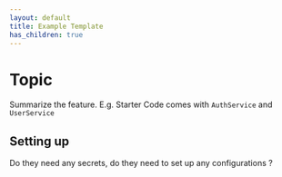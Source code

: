 ```yaml
---
layout: default
title: Example Template
has_children: true
---
```


# Topic

Summarize the feature.
E.g. Starter Code comes with `AuthService` and `UserService`

## Setting up

Do they need any secrets, do they need to set up any configurations ?
